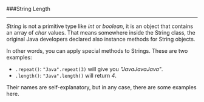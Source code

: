###String Length
***

*String* is not a primitive type like *int* or *boolean*, it is
an object that contains an array
of *char* values. That means somewhere inside the
String class, the original Java developers declared also
instance methods for String objects.

In other words, you can apply special methods to Strings. These are two examples:

- `.repeat()`: `"Java".repeat(3)` will give you *"JavaJavaJava"*.
- `.length()`: `"Java".length()` will return *4*.

Their names are self-explanatory, but in any case, there are some examples here.
